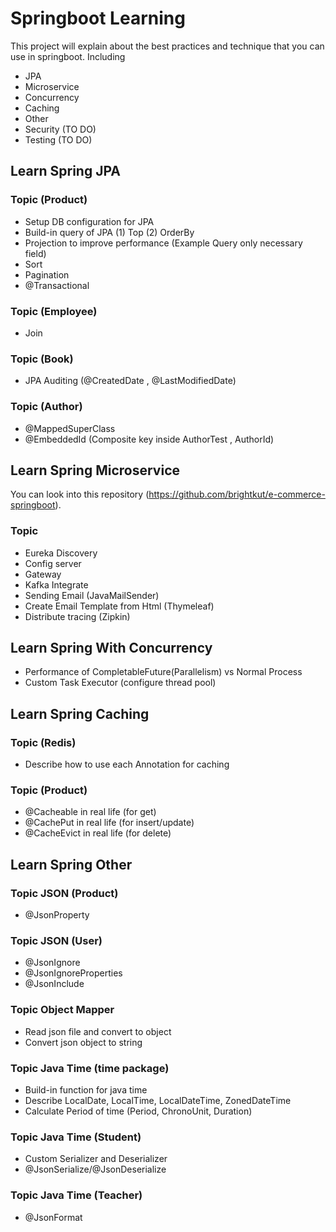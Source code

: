 # Springboot Learning

This project will explain about the best practices and technique that you can use in springboot. Including

- JPA
- Microservice
- Concurrency
- Caching
- Other
- Security (TO DO)
- Testing (TO DO)

## Learn Spring JPA

### Topic (Product)
- Setup DB configuration for JPA
- Build-in query of JPA (1) Top (2) OrderBy
- Projection to improve performance (Example Query only necessary field)
- Sort
- Pagination
- @Transactional

### Topic (Employee)
- Join

### Topic (Book)
- JPA Auditing (@CreatedDate , @LastModifiedDate)

### Topic (Author)
- @MappedSuperClass
- @EmbeddedId (Composite key inside AuthorTest , AuthorId)

## Learn Spring Microservice

You can look into this repository (https://github.com/brightkut/e-commerce-springboot).

### Topic
- Eureka Discovery
- Config server
- Gateway
- Kafka Integrate
- Sending Email (JavaMailSender)
- Create Email Template from Html (Thymeleaf)
- Distribute tracing (Zipkin)

## Learn Spring With Concurrency

- Performance of CompletableFuture(Parallelism) vs Normal Process
- Custom Task Executor (configure thread pool) 

## Learn Spring Caching

### Topic (Redis)
- Describe how to use each Annotation for caching

### Topic (Product)
- @Cacheable in real life (for get)
- @CachePut in real life (for insert/update)
- @CacheEvict in real life (for delete)

## Learn Spring Other

### Topic JSON (Product)
- @JsonProperty

### Topic JSON (User)
- @JsonIgnore
- @JsonIgnoreProperties
- @JsonInclude

### Topic Object Mapper
- Read json file and convert to object
- Convert json object to string

### Topic Java Time (time package)
- Build-in function for java time
- Describe LocalDate, LocalTime, LocalDateTime, ZonedDateTime
- Calculate Period of time (Period, ChronoUnit, Duration)

### Topic Java Time (Student)
- Custom Serializer and Deserializer
- @JsonSerialize/@JsonDeserialize 

### Topic Java Time (Teacher)
- @JsonFormat



